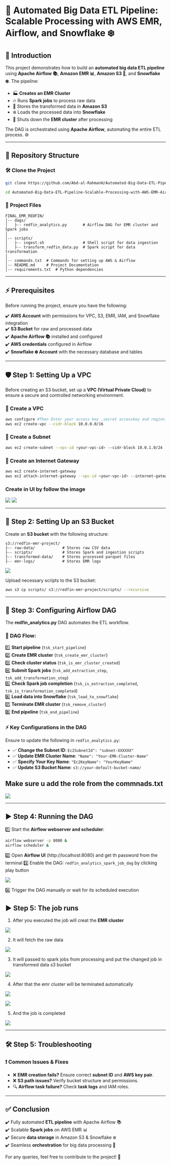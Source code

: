 # 🚀 Automated Big Data ETL Pipeline: Scalable Processing with AWS EMR, Airflow, and Snowflake ❄️

## 🏢 Introduction

This project demonstrates how to build an **automated big data ETL pipeline** using **Apache Airflow 📚**, **Amazon EMR 📊**, **Amazon S3 💾**, and **Snowflake ❄️**. The pipeline:

- 🏭 **Creates an EMR Cluster**
- 🔥 Runs **Spark jobs** to process raw data
- 💾 Stores the transformed data in **Amazon S3**
- ❄️ Loads the processed data into **Snowflake**
- 🚫 Shuts down the **EMR cluster** after processing

The DAG is orchestrated using **Apache Airflow**, automating the entire ETL process. ⚙️

---

## 📁 Repository Structure

### 🛠️ Clone the Project

```sh
git clone https://github.com/Abd-al-RahmanH/Automated-Big-Data-ETL-Pipeline-Scalable-Processing-with-AWS-EMR-Airflow-and-Snowflake.git

cd Automated-Big-Data-ETL-Pipeline-Scalable-Processing-with-AWS-EMR-Airflow-and-Snowflake
```

### 📌 Project Files

```
FINAL_EMR_REDFIN/
│-- dags/
│   ├-- redfin_analytics.py       # Airflow DAG for EMR cluster and Spark jobs
│
│-- scripts/
│   ├-- ingest.sh                 # Shell script for data ingestion
│   ├-- transform_redfin_data.py  # Spark script for data transformation
│
│-- commands.txt  # Commands for setting up AWS & Airflow
│-- README.md     # Project Documentation
│-- requirements.txt  # Python dependencies
```

---

## ⚡ Prerequisites

Before running the project, ensure you have the following:

✔️ **AWS Account** with permissions for VPC, S3, EMR, IAM, and Snowflake integration  
✔️ **S3 Bucket** for raw and processed data  
✔️ **Apache Airflow 📚** installed and configured  
✔️ **AWS credentials** configured in Airflow  
✔️ **Snowflake ❄️ Account** with the necessary database and tables  

---

## 🛡️ Step 1: Setting Up a VPC

Before creating an S3 bucket, set up a **VPC (Virtual Private Cloud)** to ensure a secure and controlled networking environment.

### 🔹 Create a VPC

```sh
aws configure #Then Enter your access key ,secret accesskey and region.
aws ec2 create-vpc --cidr-block 10.0.0.0/16
```

### 🔹 Create a Subnet

```sh
aws ec2 create-subnet --vpc-id <your-vpc-id> --cidr-block 10.0.1.0/24
```

### 🔹 Create an Internet Gateway

```sh
aws ec2 create-internet-gateway
aws ec2 attach-internet-gateway --vpc-id <your-vpc-id> --internet-gateway-id <your-igw-id>
```

### Create in UI by follow the image

![](images/Screenshot_68.jpg)
![](images/Screenshot_69.jpg)

---

## 💾 Step 2: Setting Up an S3 Bucket

Create an **S3 bucket** with the following structure:

```
s3://redfin-emr-project/
├-- raw-data/            # Stores raw CSV data
├-- scripts/             # Stores Spark and ingestion scripts
├-- transformed-data/    # Stores processed parquet files
├-- emr-logs/            # Stores EMR logs
```

![](images/Screenshot_86.jpg)

Upload necessary scripts to the S3 bucket:

```sh
aws s3 cp scripts/ s3://redfin-emr-project/scripts/ --recursive
```

---

## 🔄 Step 3: Configuring Airflow DAG

The **redfin_analytics.py** DAG automates the ETL workflow.

### 🔗 DAG Flow:

1️⃣ **Start pipeline** (`tsk_start_pipeline`)  
2️⃣ **Create EMR cluster** (`tsk_create_emr_cluster`)  
3️⃣ **Check cluster status** (`tsk_is_emr_cluster_created`)  
4️⃣ **Submit Spark jobs** (`tsk_add_extraction_step`, `tsk_add_transformation_step`)  
5️⃣ **Check Spark job completion** (`tsk_is_extraction_completed`, `tsk_is_transformation_completed`)  
6️⃣ **Load data into Snowflake** (`tsk_load_to_snowflake`)  
7️⃣ **Terminate EMR cluster** (`tsk_remove_cluster`)  
8️⃣ **End pipeline** (`tsk_end_pipeline`)  

### ⚡ Key Configurations in the DAG

Ensure to update the following in `redfin_analytics.py`:

- ✅ **Change the Subnet ID**: `Ec2SubnetId": "subnet-XXXXXX"`
- ✅ **Update EMR Cluster Name**: `"Name": "Your-EMR-Cluster-Name"`
- ✅ **Specify Your Key Name**: `"Ec2KeyName": "YourKeyName"`
- ✅ **Update S3 Bucket Name**: `s3://your-default-bucket-name/`

## Make sure u add the role from the commnads.txt

![](images/Screenshot_78.jpg)

---

## ▶️ Step 4: Running the DAG

1️⃣ Start the **Airflow webserver and scheduler**:

```sh
airflow webserver -p 8080 &
airflow scheduler &
```

2️⃣ Open **Airflow UI** (http://localhost:8080)  and get th password from the terminal
3️⃣ Enable the DAG: `redfin_analytics_spark_job_dag` by clicking play button

![](images/Screenshot_75.jpg)

4️⃣ Trigger the DAG manually or wait for its scheduled execution  

## ▶️ Step 5: The job runs
1. After you executed the job will creat the **EMR cluster**

![](images/Screenshot_77.jpg)

2. It will fetch the raw data

![](images/Screenshot_83.jpg)

3. It will passed to spark jobs from processing and put the changed job in transformed data s3 bucket

![](images/Screenshot_84.jpg)

4. After that the emr cluster will be terminated automatically

![](images/Screenshot_79.jpg)

![](images/Screenshot_80.jpg)


5. And the job is completed

![](images/Screenshot_81.jpg)

---

## 🛠️ Step 5: Troubleshooting

### ❗ Common Issues & Fixes

- ❌ **EMR creation fails?** Ensure correct **subnet ID** and **AWS key pair**.
- ❌ **S3 path issues?** Verify bucket structure and permissions.
- 🔍 **Airflow task failure?** Check **task logs** and IAM roles.

---

## ✅ Conclusion

✔️ Fully automated **ETL pipeline** with Apache Airflow 📚  
✔️ Scalable **Spark jobs** on AWS EMR 📊  
✔️ Secure **data storage** in Amazon S3 & Snowflake ❄️  
✔️ Seamless **orchestration** for big data processing 🎯  

For any queries, feel free to contribute to the project! 🙌

